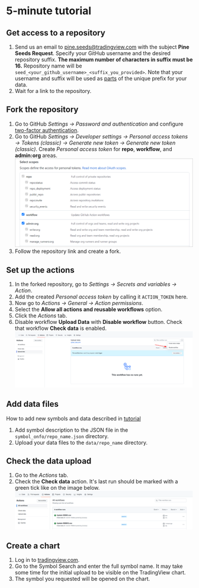 [2fa]: https://github.com/settings/security
[chart]: https://tradingview.com/chart

# 5-minute tutorial

## Get access to a repository

1. Send us an email to pine.seeds@tradingview.com with the subject __Pine Seeds Request__.
    Specify your GitHub username and the desired repository suffix. __The maximum number of characters in suffix must be 16.__
    Repository name will be `seed_<your_github_username>_<suffix_you_provided>`.
    Note that your username and suffix will be used as [parts](README.md#Example) of the unique prefix for your data.
2. Wait for a link to the repository.

## Fork the repository

1. Go to GitHub _Settings → Password and authentication_ and configure [two-factor authentication][2fa].
2. Go to GitHub _Settings → Developer settings → Personal access tokens → Tokens (classic) → Generate new token → Generate new token (classic)_. Create _Personal access token_ for __repo__, __workflow__, and __admin:org__ areas.
    ![GitHub access scopes](/images/github_access_scopes.png)
3. Follow the repository link and create a fork.

## Set up the actions

1. In the forked repository, go to _Settings → Secrets and variables → Action_.
2. Add the created _Personal access token_ by calling it `ACTION_TOKEN` here.
3. Now go to _Actions → General → Action permissions_.
4. Select the __Allow all actions and reusable workflows__ option.
5. Click the _Actions_ tab.
6. Disable workflow __Upload Data__ with __Disable workflow__ button. Check that workflow __Check data__ is enabled.
    ![GitHub disable action](/images/github_action_disable.png)

## Add data files

How to add new symbols and data described in [tutorial](/data_tutorial.md)

1. Add symbol description to the JSON file in the `symbol_onfo/repo_name.json` directory.
2. Upload your data files to the `data/repo_name` directory.


## Check the data upload

1. Go to the _Actions_ tab.
2. Check the __Check data__ action. It's last run should be marked with a green tick like on the image below.
    ![GitHub successful action runs](/images/github_ok_action.png)

## Create a chart

1. Log in to [tradingview.com][chart].
2. Go to the Symbol Search and enter the full symbol name. It may take some time for the initial upload to be visible on the TradingView chart.
3. The symbol you requested will be opened on the chart.
